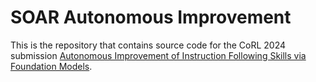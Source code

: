 # SOAR Autonomous Improvement

This is the repository that contains source code for the CoRL 2024 submission [Autonomous Improvement of Instruction Following Skills via Foundation Models](https://soar-autonomous-improvement.github.io).